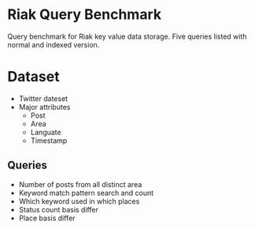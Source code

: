 # Riak Query Benchmark

Query benchmark for Riak key value data storage. 
Five queries listed with normal and indexed version.

# Dataset
- Twitter dateset
- Major attributes
    - Post
    - Area
    - Languate
    - Timestamp

## Queries
- Number of posts from all distinct area
- Keyword match pattern search and count
- Which keyword used in which places
- Status count basis differ
- Place basis differ

